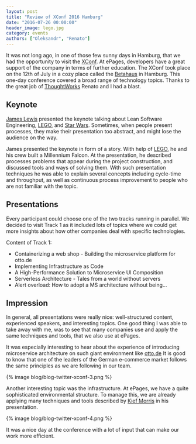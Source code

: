 ```yaml
---
layout: post
title: "Review of XConf 2016 Hamburg"
date: "2016-07-26 00:00:00"
header_image: lego.jpg
category: events
authors: ["Oleksandr", "Renato"]
---
```


It was not long ago, in one of those few sunny days in Hamburg, that we had the opportunity to visit the
[XConf](https://info.thoughtworks.com/Xconf-hamburg-2016.html). At ePages, developers have a great support of the company in terms of further education.
The XConf took place on the 12th of July in a cozy place called the [Betahaus](http://hamburg.betahaus.de/) in Hamburg.
This one-day conference covered a broad range of technology topics.
Thanks to the great job of [ThoughtWorks](https://www.thoughtworks.com/) Renato and I had a blast.

## Keynote

[James Lewis](https://twitter.com/boicy) presented the keynote talking about Lean Software Engineering, [LEGO](http://lego.com), and [Star Wars](http://www.starwars.com/).
Sometimes, when people present processes, they make their presentation too abstract, and might lose the audience on the way.

James presented the keynote in form of a story. With help of [LEGO](http://lego.com), he and his crew built a Millennium Falcon.
At the presentation, he described processes problems that appear during the project construction, and discussed tools and ways of solving them.
With such presentation techniques he was able to explain several concepts including cycle-time and throughput, as well as continuous process improvement to people who are not familiar with the topic.

## Presentations

Every participant could choose one of the two tracks running in parallel.
We decided to visit Track 1 as it included lots of topics where we could get more insights about how other companies deal with specific technologies.

Content of Track 1:

 - Containerizing a web shop - Building the microservice platform for otto.de
 - Implementing Infrastructure as Code
 - A High-Performance Solution to Microservice UI Composition
 - Serverless Architecture - Tales from a world without servers
 - Alert overload: How to adopt a MS architecture without being...

## Impression

In general, all presentations were really nice: well-structured content, experienced speakers, and interesting topics.
One good thing I was able to take away with me, was to see that many companies use and apply the same techniques and tools, that we also use at ePages.

It was especially interesting to hear about the experience of introducing microservice architecture on such giant environment like [otto.de](http://otto.de)
It is good to know that one of the leaders of the German e-commerce market follows the same principles as we are following in our team.

{% image blog/blog-twitter-xconf-3.png %}

Another interesting topic was the infrastructure.
At ePages, we have a quite sophisticated environmental structure.
To manage this, we are already applying many techniques and tools described by  [Kief Morris](https://twitter.com/kief) in his presentation.

{% image blog/blog-twitter-xconf-4.png %}

It was a nice day at the conference with a lot of input that can make our work more efficient.
